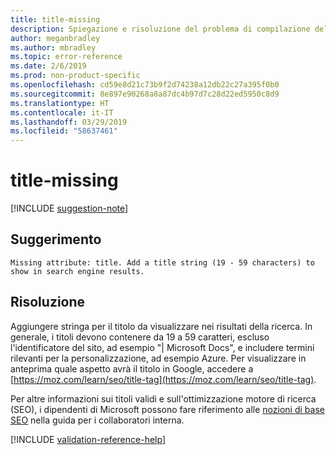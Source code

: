 ```yaml
---
title: title-missing
description: Spiegazione e risoluzione del problema di compilazione della documentazione title-missing
author: meganbradley
ms.author: mbradley
ms.topic: error-reference
ms.date: 2/6/2019
ms.prod: non-product-specific
ms.openlocfilehash: cd59e8d21c73b9f2d74238a12db22c27a395f0b0
ms.sourcegitcommit: 8e897e90268a8a87dc4b97d7c28d22ed5950c8d9
ms.translationtype: HT
ms.contentlocale: it-IT
ms.lasthandoff: 03/29/2019
ms.locfileid: "58637461"
---
```

# <a name="title-missing"></a>title-missing

[!INCLUDE [suggestion-note](includes/suggestion-note.md)]

## <a name="suggestion"></a>Suggerimento

`Missing attribute: title. Add a title string (19 - 59 characters) to show in search engine results.`

## <a name="resolution"></a>Risoluzione

Aggiungere stringa per il titolo da visualizzare nei risultati della ricerca. In generale, i titoli devono contenere da 19 a 59 caratteri, escluso l'identificatore del sito, ad esempio "| Microsoft Docs", e includere termini rilevanti per la personalizzazione, ad esempio Azure. Per visualizzare in anteprima quale aspetto avrà il titolo in Google, accedere a [https://moz.com/learn/seo/title-tag](https://moz.com/learn/seo/title-tag).

Per altre informazioni sui titoli validi e sull'ottimizzazione motore di ricerca (SEO), i dipendenti di Microsoft possono fare riferimento alle [nozioni di base SEO](https://review.docs.microsoft.com/en-us/help/contribute/contribute-how-to-write-seo-basics?branch=master) nella guida per i collaboratori interna.

[!INCLUDE [validation-reference-help](includes/validation-reference-help.md)]
